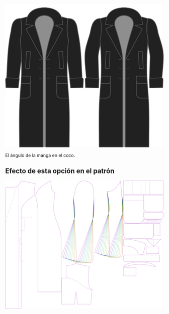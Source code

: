 ![Manga doblada](./sleevebend.svg)

El ángulo de la manga en el coco.


## Efecto de esta opción en el patrón
![Esta imagen muestra el efecto de esta opción superponiendo varias variantes que tienen un valor diferente para esta opción](carlita_sleevebend_sample.svg "Efecto de esta opción en el patrón")